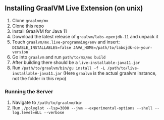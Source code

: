 ## Installing GraalVM Live Extension (on unix)

1. Clone `graalvm/mx`
2. Clone this repo
3. Install GraalVM for Java 11
4. Download the latest release of `graalvm/labs-openjdk-11` and unpack it
5. Touch `graalvm/mx.live-programming/env` and insert: ```DISABLE_INSTALLABLES=false
   JAVA_HOME=/path/to/labsjdk-ce-your-version```
6. Go into `graalvm` and run `path/to/mx/mx build`
7. After building there should be a `live-installable-java11.jar`
8. Run `/path/to/graalvm/bin/gu install -f -L /path/to/live-installable-java11.jar` (Here `graalvm` is the actual graalvm instance, not the folder in this repo)

### Running the Server
1. Navigate to `/path/to/graalvm/bin`
2. Run `./polyglot --lsp=3000 --jvm --experimental-options --shell --log.level=ALL --verbose`
